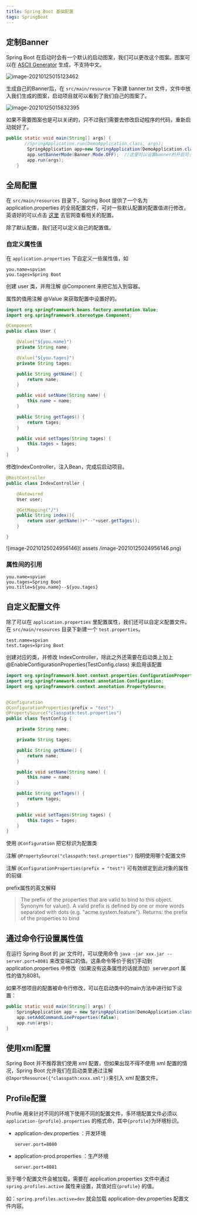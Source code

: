 ```yaml
---
title: Spring Boot 基础配置
tags: SpringBoot
---
```


## 定制Banner

Spring Boot 在启动时会有一个默认的启动图案，我们可以更改这个图案。图案可以在 [ASCII Generator](http://www.network-science.de/ascii/)  生成，不支持中文。

![image-20210125015123462](assets/image-20210125015123462.png)



生成自己的Banner后，在 `src/main/resource` 下新建 banner.txt 文件，文件中放入我们生成的图案，启动项目就可以看到了我们自己的图案了。

![image-20210125015832395](assets/image-20210125015832395.png)



如果不需要图案也是可以关闭的，只不过我们需要去修改启动程序的代码，重新启动就好了。

```java
public static void main(String[] args) {
       //SpringApplication.run(DemoApplication.class, args);
        SpringApplication app=new SpringApplication(DemoApplication.class);
        app.setBannerMode(Banner.Mode.OFF);  //这里可以设置banner的开启可关闭
        app.run(args);
    }
```



## 全局配置

在 `src/main/resources` 目录下，Spring Boot 提供了一个名为 application.properties 的全局配置文件，可对一些默认配置的配置值进行修改，英语好的可以点击 [这里](https://docs.spring.io/spring-boot/docs/current/reference/html/appendix-application-properties.html) 去官网查看相关的配置。

除了默认配置，我们还可以定义自己的配置值。



### 自定义属性值

在 `application.properties` 下自定义一些属性值，如

```properties
you.name=spvian
you.tages=Spring Boot
```



创建 user 类，并用注解 @Component 来把它加入到容器。

属性的值用注解 @Value 来获取配置中设置好的。

```java
import org.springframework.beans.factory.annotation.Value;
import org.springframework.stereotype.Component;

@Component
public class User {

    @Value("${you.name}")
    private String name;

    @Value("${you.tages}")
    private String tages;

    public String getName() {
        return name;
    }

    public void setName(String name) {
        this.name = name;
    }

    public String getTages() {
        return tages;
    }

    public void setTages(String tages) {
        this.tages = tages;
    }
}
```



修改IndexController，注入Bean，完成后启动项目。

```java
@RestController
public class IndexController {

    @Autowired
    User user;

    @GetMapping("/")
    public String index(){
        return user.getName()+"--"+user.getTages();
    }

}
```

![image-20210125024956146]( assets /image-20210125024956146.png)



### 属性间的引用

```properties
you.name=spvian
you.tages=Spring Boot
you.title=${you.name}--${you.tages}
```



## 自定义配置文件

除了可以在 `application.properties` 里配置属性，我们还可以自定义配置文件。在 `src/main/resources` 目录下新建一个 `test.properties`。

```properties
test.name=spvian
test.tages=Spring Boot
```



创建对应的类，并修改 IndexController，除此之外还需要在启动类上加上 @EnableConfigurationProperties(TestConfig.class) 来启用该配置

```java
import org.springframework.boot.context.properties.ConfigurationProperties;
import org.springframework.context.annotation.Configuration;
import org.springframework.context.annotation.PropertySource;


@Configuration
@ConfigurationProperties(prefix = "test")
@PropertySource("classpath:test.properties")
public class TestConfig {

    private String name;

    private String tages;

    public String getName() {
        return name;
    }

    public void setName(String name) {
        this.name = name;
    }

    public String getTages() {
        return tages;
    }

    public void setTages(String tages) {
        this.tages = tages;
    }
}

```

使用 `@Configuration` 把它标识为配置类

注解 `@PropertySource("classpath:test.properties")` 指明使用哪个配置文件

注解 `@ConfigurationProperties(prefix = "test")` 可有效绑定到此对象的属性的前缀

  prefix属性的英文解释

> The prefix of the properties that are valid to bind to this object. Synonym for value(). A valid prefix is defined by one or more words separated with dots (e.g. "acme.system.feature").
> Returns:  the prefix of the properties to bind



## 通过命令行设置属性值

在运行 Spring Boot 的 jar 文件时，可以使用命令 `java -jar xxx.jar --server.port=8081` 来改变端口的值。这条命令等价于我们手动到 application.properties 中修改（如果没有这条属性的话就添加）server.port 属性的值为8081。

如果不想项目的配置被命令行修改，可以在启动类中的main方法中进行如下设置： 

```java
public static void main(String[] args) {
    SpringApplication app = new SpringApplication(DemoApplication.class);
    app.setAddCommandLineProperties(false);
    app.run(args);
}
```



## 使用xml配置

Spring Boot 并不推荐我们使用 xml 配置，但如果出现不得不使用 xml 配置的情况，Spring Boot 允许我们在启动类里通过注解`@ImportResource({"classpath:xxxx.xml"})`来引入 xml 配置文件。



## Profile配置

Profile 用来针对不同的环境下使用不同的配置文件，多环境配置文件必须以 `application-{profile}.properties` 的格式命，其中`{profile}`为环境标识。

- application-dev.properties ：开发环境

  ```properties
  server.port=8080
  ```

- application-prod.properties ：生产环境

  ```properties
  server.port=8081
  ```

至于哪个配置文件会被加载，需要在 application.properties 文件中通过 `spring.profiles.active` 属性来设置，其值对应`{profile}` 的值。

如：`spring.profiles.active=dev` 就会加载 application-dev.properties 配置文件内容。

